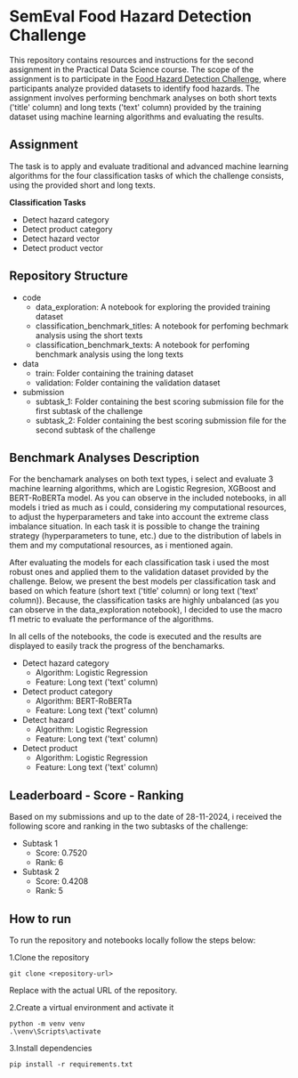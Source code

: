 # SemEval Food Hazard Detection Challenge

This repository contains resources and instructions for the second assignment in the Practical Data Science course. The scope of the assignment is to participate in the [Food Hazard Detection Challenge](https://food-hazard-detection-semeval-2025.github.io/ "Link"), where participants analyze provided datasets to identify food hazards. The assignment involves performing benchmark analyses on both short texts ('title' column) and long texts ('text' column) provided by the training dataset using machine learning algorithms and evaluating the results.

## Assignment

The task is to apply and evaluate traditional and advanced machine learning algorithms for the four classification tasks of which the challenge consists, using the provided short and long texts.

**Classification Tasks**
- Detect hazard category
- Detect product category
- Detect hazard vector
- Detect product vector

## Repository Structure

- code
    - data_exploration: A notebook for exploring the provided training dataset
    - classification_benchmark_titles: A notebook for perfoming bechmark analysis using the short texts
    - classification_benchmark_texts: A notebook for perfoming benchmark analysis using the long texts
- data
    - train: Folder containing the training dataset
    - validation: Folder containing the validation dataset
- submission
    - subtask_1: Folder containing the best scoring submission file for the first subtask of the challenge
    - subtask_2: Folder containing the best scoring submission file for the second subtask of the challenge

## Benchmark Analyses Description

For the benchamark analyses on both text types, i select and evaluate 3 machine learning algorithms, which are Logistic Regresion, XGBoost and BERT-RoBERTa model. As you can observe in the included notebooks, in all models i tried as much as i could, considering my computational resources, to adjust the hyperparameters and take into account the extreme class imbalance situation. In each task it is possible to change the training strategy (hyperparameters to tune, etc.) due to the distribution of labels in them and my computational resources, as i mentioned again. 

After evaluating the models for each classification task i used the most robust ones and applied them to the validation dataset provided by the challenge. Below, we present the best models per classification task and based on which feature (short text ('title' column) or long text ('text' column)). Because, the classification tasks are highly unbalanced (as you can observe in the data_exploration notebook), I decided to use the macro f1 metric to evaluate the performance of the algorithms.

In all cells of the notebooks, the code is executed and the results are displayed to easily track the progress of the benchamarks.

- Detect hazard category
    - Algorithm: Logistic Regression
    - Feature: Long text ('text' column)
- Detect product category
    - Algorithm: BERT-RoBERTa
    - Feature: Long text ('text' column)
- Detect hazard
    - Algorithm: Logistic Regression
    - Feature: Long text ('text' column)
- Detect product
    - Algorithm: Logistic Regression
    - Feature: Long text ('text' column)

## Leaderboard - Score - Ranking

Based on my submissions and up to the date of 28-11-2024, i received the following score and ranking in the two subtasks of the challenge:

- Subtask 1
    - Score: 0.7520
    - Rank: 6
- Subtask 2
    - Score: 0.4208
    - Rank: 5

## How to run

To run the repository and notebooks locally follow the steps below:

1.Clone the repository

```git clone <repository-url>```

Replace <repository-url> with the actual URL of the repository.

2.Create a virtual environment and activate it

```
python -m venv venv
.\venv\Scripts\activate
```

3.Install dependencies

```pip install -r requirements.txt```